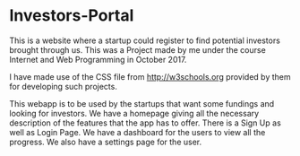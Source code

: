 # Investors-Portal
This is a website where a startup could register to find potential investors brought through us.
This was a Project made by me under the course Internet and Web Programming in October 2017.

I have made use of the CSS file from http://w3schools.org provided by them for developing such projects.

This webapp is to be used by the startups that want some fundings and looking for investors.
We have a homepage giving all the necessary description of the features that the app has to offer.
There is a Sign Up as well as Login Page.
We have a dashboard for the users to view all the progress.
We also have a settings page for the user.
